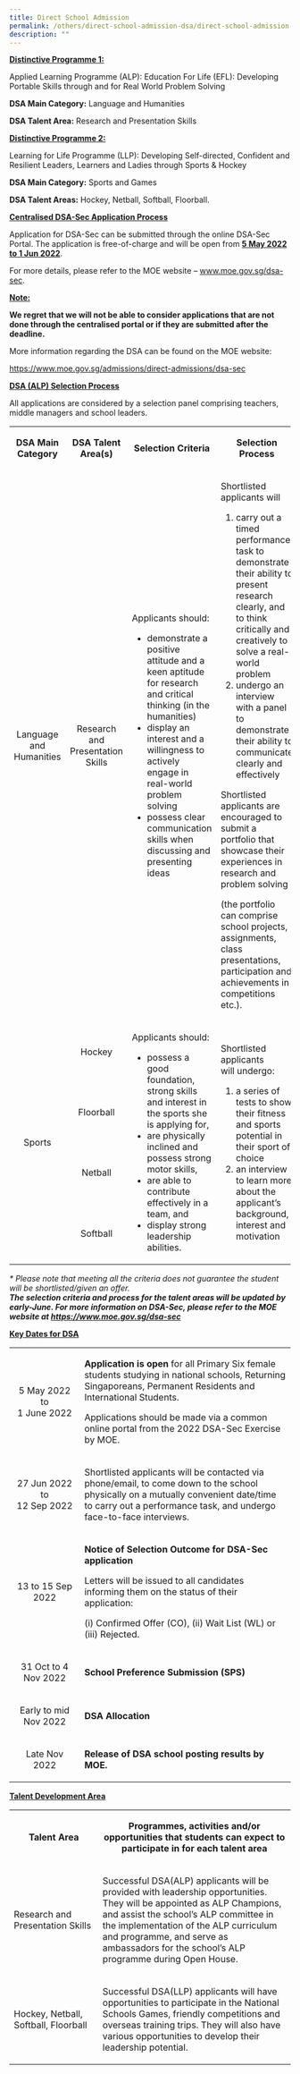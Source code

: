 ```yaml
---
title: Direct School Admission
permalink: /others/direct-school-admission-dsa/direct-school-admission-dsa/
description: ""
---
```


<p><strong><u>Distinctive Programme 1:</u></strong></p>
<p>Applied Learning Programme (ALP): Education For Life (EFL): Developing Portable Skills through and for Real World Problem Solving</p>
<p><strong>DSA Main Category:</strong>&nbsp;Language and Humanities</p>
<p><strong>DSA Talent Area:</strong>&nbsp;Research and Presentation Skills</p>
<p><strong><u>Distinctive Programme 2:</u></strong></p>
<p><u></u>Learning for Life Programme (LLP): Developing Self-directed, Confident and Resilient Leaders, Learners and Ladies through Sports &amp; Hockey</p>
<p><strong>DSA Main Category:</strong>&nbsp;Sports and Games</p>
<p><strong>DSA Talent Areas:</strong>&nbsp;Hockey, Netball, Softball, Floorball.</p>
<p><strong><u>Centralised DSA-Sec Application Process</u></strong></p>
<p>Application for DSA-Sec can be submitted through the online DSA-Sec Portal. The application is free-of-charge and will be open from&nbsp;<strong><u>5 May 2022 to 1 Jun 2022</u></strong>.</p>
<p>For more details, please refer to the MOE website &ndash;&nbsp;<a href="http://www.moe.gov.sg/dsa-sec">www.moe.gov.sg/dsa-sec</a>.</p>
<p><strong><u>Note:</u></strong></p>
<p><strong>We regret that we will not be able to consider&nbsp;</strong><strong>applications that are not done through the centralised portal or if they are submitted after the deadline.</strong></p>
<p>More information regarding the DSA can be found on the MOE website:&nbsp;</p>
<p><a href="https://www.moe.gov.sg/admissions/direct-admissions/dsa-sec">https://www.moe.gov.sg/admissions/direct-admissions/dsa-sec</a></p>
<p><strong><u>DSA (ALP) Selection Process</u></strong></p>
<p>All applications are considered by a selection panel comprising teachers, middle managers and school leaders.</p>
<table width="0">
<tbody>
<tr>
<td style="text-align: center;" width="89">
<p><strong>DSA Main Category</strong></p>
</td>
<td style="text-align: center;" width="102">
<p><strong>DSA Talent Area(s)</strong></p>
</td>
<td style="text-align: center;" width="126">
<p><strong>Selection Criteria</strong></p>
</td>
<td style="text-align: center;" width="150">
<p><strong>Selection Process</strong></p>
</td>
<td style="text-align: center;" width="198">
<p><strong>DSA Coordinator(s)</strong></p>
</td>
</tr>
<tr>
<td style="text-align: center;" width="89">
<p>Language and Humanities</p>
</td>
<td style="text-align: center;" width="102">
<p>Research and Presentation Skills</p>
</td>
<td width="126">
<p>Applicants should:</p>
<ul>
<li>demonstrate a positive attitude and a keen aptitude for research and critical thinking (in the humanities)</li>
<li>display an interest and a willingness to actively engage in real-world problem solving</li>
<li>possess clear communication skills when discussing and presenting ideas</li>
</ul>
</td>
<td width="150">
<p>Shortlisted applicants will</p>
<ol>
<li>carry out a timed performance task to demonstrate their ability to present research clearly, and to think critically and creatively to solve a real-world problem</li>
<li>undergo an interview with a panel to demonstrate their ability to communicate clearly and effectively</li>
</ol>
<p>Shortlisted applicants are encouraged to submit a portfolio that showcase their experiences in research and problem solving</p>
<p>(the portfolio can comprise school projects, assignments, class presentations, participation and achievements in competitions etc.).</p>
</td>
<td width="198">
<p>DSA (ALP) Coordinator:<br />Mr Bryan Lim</p>
<p>Email:<br /><a href="mailto:lim_choon_huat@moe.edu.sg">lim_choon_huat@moe.edu.sg</a></p>
</td>
</tr>
<tr>
<td style="text-align: center;" rowspan="4" width="89">
<p>Sports</p>
</td>
<td style="text-align: center;" width="102">
<p>Hockey</p>
</td>
<td rowspan="4" width="126">
<p>Applicants should:</p>
<ul>
<li>possess a good foundation, strong skills and interest in the sports she is applying for,&nbsp;</li>
<li>are physically inclined and possess strong motor skills,&nbsp;</li>
<li>are able to contribute effectively in a team, and&nbsp;</li>
<li>display strong leadership abilities.</li>
</ul>
</td>
<td rowspan="4" width="150">
<p>Shortlisted applicants will&nbsp;undergo:</p>
<ol>
<li>a series of tests to show their fitness and sports potential in their sport of choice</li>
<li>an interview to learn more about the applicant&rsquo;s background, interest and motivation</li>
</ol>
</td>
<td rowspan="4" width="198">
<p>DSA (LLP) Coordinator:<br />Mr Darren Ng / Mr Toh Boon Hui</p>
<p>Email:<br /><a href="mailto:ng_yong_sheng@moe.edu.sg">ng_yong_sheng@moe.edu.sg</a><br /><br /><a href="mailto:toh_boon_hui@moe.edu.sg">toh_boon_hui@moe.edu.sg</a></p>
</td>
</tr>
<tr>
<td style="text-align: center;" width="102">
<p>Floorball</p>
</td>
</tr>
<tr>
<td style="text-align: center;" width="102">
<p>Netball</p>
</td>
</tr>
<tr>
<td style="text-align: center;" width="102">
<p>Softball</p>
</td>
</tr>
</tbody>
</table>
<p><em>* Please note that meeting all the criteria does not guarantee the student will be shortlisted/given an offer.<br /></em><strong><em>The selection criteria and process for the talent areas will be updated by early-June. For more information on DSA-Sec, please refer to the MOE website at&nbsp;</em></strong><a href="https://www.moe.gov.sg/dsa-sec"><strong><em>https://www.moe.gov.sg/dsa-sec</em></strong></a></p>
<p><strong><u>Key Dates for DSA</u></strong></p>
<table width="0">
<tbody>
<tr>
<td style="text-align: center;" width="137">
<p>5 May 2022<br />to<br />1 June 2022</p>
</td>
<td style="text-align: left;" width="456">
<p><strong>Application is open</strong> for all Primary Six female students studying in national schools, Returning Singaporeans, Permanent Residents and International Students.</p>
<p>Applications should be made via a common online portal from the&nbsp;2022&nbsp;DSA-Sec Exercise by MOE.</p>
</td>
</tr>
<tr>
<td style="text-align: center;" width="137">
<p>27 Jun 2022<br />to<br />12 Sep 2022</p>
</td>
<td style="text-align: left;" width="456">
<p>Shortlisted applicants will be contacted via phone/email, to come down to the school physically on a mutually convenient date/time to carry out a performance task, and undergo face-to-face interviews.</p>
</td>
</tr>
<tr>
<td style="text-align: center;" width="137">
<p>13 to 15 Sep 2022</p>
</td>
<td style="text-align: left;" width="456">
<p><strong>Notice of Selection Outcome for DSA-Sec application</strong></p>
<p>Letters will be issued to all candidates informing them on the status of their application:</p>
<p>(i) Confirmed Offer (CO), (ii) Wait List (WL) or (iii) Rejected.</p>
</td>
</tr>
<tr>
<td style="text-align: center;" width="137">
<p>31 Oct to 4 Nov 2022</p>
</td>
<td style="text-align: left;" width="456">
<p><strong>School Preference Submission (SPS)</strong></p>
</td>
</tr>
<tr>
<td style="text-align: center;" width="137">
<p>Early to mid Nov 2022</p>
</td>
<td style="text-align: left;" width="456">
<p><strong>DSA Allocation</strong></p>
</td>
</tr>
<tr>
<td style="text-align: center;" width="137">
<p>Late Nov 2022</p>
</td>
<td style="text-align: left;" width="456">
<p><strong>Release of DSA school posting results by MOE.</strong></p>
</td>
</tr>
</tbody>
</table>
<p><strong><u>Talent Development Area</u></strong></p>
<table>
<tbody>
<tr>
<td style="text-align: center;" width="150">
<p><strong>Talent Area</strong></p>
</td>
<td style="text-align: center;" width="453">
<p><strong>Programmes, activities and/or opportunities that students can expect to participate in for each talent area</strong></p>
</td>
</tr>
<tr>
<td width="150">
<p>Research and Presentation Skills</p>
</td>
<td width="453">
<p>Successful DSA(ALP) applicants will be provided with leadership opportunities. They will be appointed as ALP Champions, and assist the school&rsquo;s ALP committee in the implementation of the ALP curriculum and programme, and serve as ambassadors for the school&rsquo;s ALP programme during Open House.</p>
</td>
</tr>
<tr>
<td width="150">
<p>Hockey, Netball, Softball,&nbsp;Floorball</p>
</td>
<td width="453">
<p>Successful DSA(LLP) applicants will have opportunities to participate in the National Schools Games, friendly competitions and overseas training trips. They will also have various opportunities to develop their leadership potential.</p>
</td>
</tr>
</tbody>
</table>